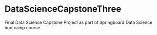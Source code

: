 # DataScienceCapstoneThree
Final Data Science Capstone Project as part of Springboard Data Science bootcamp course 
